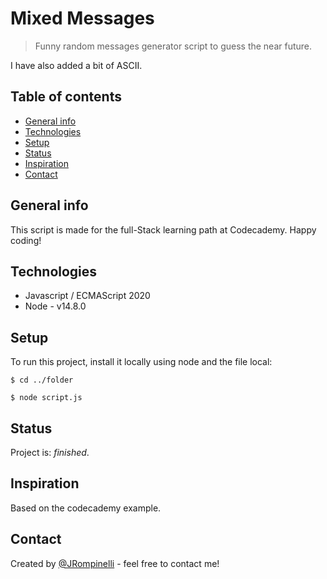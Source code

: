 # Mixed Messages
> Funny random messages generator script to guess the near future.

I have also added a bit of ASCII.

## Table of contents
* [General info](#general-info)
* [Technologies](#technologies)
* [Setup](#setup)
* [Status](#status)
* [Inspiration](#inspiration)
* [Contact](#contact)

## General info
This script is made for the full-Stack learning path at Codecademy.
Happy coding!
## Technologies
* Javascript / ECMAScript 2020
* Node - v14.8.0

## Setup
To run this project, install it locally using node and the file local:

`$ cd ../folder`

`$ node script.js`

## Status
Project is: _finished_.

## Inspiration
Based on the codecademy example.

## Contact
Created by [@JRompinelli](https://github.com/JRompinelli) - feel free to contact me!
